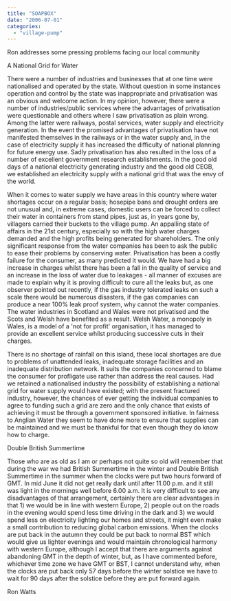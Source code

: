 ```yaml
---
title: "SOAPBOX"
date: "2006-07-01"
categories: 
  - "village-pump"
---
```


Ron addresses some pressing problems facing our local community

A National Grid for Water

There were a number of industries and businesses that at one time were nationalised and operated by the state. Without question in some instances operation and control by the state was inappropriate and privatisation was an obvious and welcome action. In my opinion, however, there were a number of industries/public services where the advantages of privatisation were questionable and others where I saw privatisation as plain wrong. Among the latter were railways, postal services, water supply and electricity generation. In the event the promised advantages of privatisation have not manifested themselves in the railways or in the water supply and, in the case of electricity supply it has increased the difficulty of national planning for future energy use. Sadly privatisation has also resulted in the loss of a number of excellent government research establishments. In the good old days of a national electricity generating industry and the good old CEGB, we established an electricity supply with a national grid that was the envy of the world.

When it comes to water supply we have areas in this country where water shortages occur on a regular basis; hosepipe bans and drought orders are not unusual and, in extreme cases, domestic users can be forced to collect their water in containers from stand pipes, just as, in years gone by, villagers carried their buckets to the village pump. An appalling state of affairs in the 21st century, especially so with the high water charges demanded and the high profits being generated for shareholders. The only significant response from the water companies has been to ask the public to ease their problems by conserving water. Privatisation has been a costly failure for the consumer, as many predicted it would. We have had a big increase in charges whilst there has been a fall in the quality of service and an increase in the loss of water due to leakages - all manner of excuses are made to explain why it is proving difficult to cure all the leaks but, as one observer pointed out recently, if the gas industry tolerated leaks on such a scale there would be numerous disasters, if the gas companies can produce a near 100% leak proof system, why cannot the water companies. The water industries in Scotland and Wales were not privatised and the Scots and Welsh have benefited as a result. Welsh Water, a monopoly in Wales, is a model of a 'not for profit' organisation, it has managed to provide an excellent service whilst producing successive cuts in their charges.

There is no shortage of rainfall on this island, these local shortages are due to problems of unattended leaks, inadequate storage facilities and an inadequate distribution network. It suits the companies concerned to blame the consumer for profligate use rather than address the real causes. Had we retained a nationalised industry the possibility of establishing a national grid for water supply would have existed; with the present fractured industry, however, the chances of ever getting the individual companies to agree to funding such a grid are zero and the only chance that exists of achieving it must be through a government sponsored initiative. In fairness to Anglian Water they seem to have done more to ensure that supplies can be maintained and we must be thankful for that even though they do know how to charge.

Double British Summertime

Those who are as old as I am or perhaps not quite so old will remember that during the war we had British Summertime in the winter and Double British Summertime in the summer when the clocks were put two hours forward of GMT. In mid June it did not get really dark until after 11.00 p.m. and it still was light in the mornings well before 6.00 a.m. It is very difficult to see any disadvantages of that arrangement, certainly there are clear advantages in that 1) we would be in line with western Europe, 2) people out on the roads in the evening would spend less time driving in the dark and 3) we would spend less on electricity lighting our homes and streets, it might even make a small contribution to reducing global carbon emissions. When the clocks are put back in the autumn they could be put back to normal BST which would give us lighter evenings and would maintain chronological harmony with western Europe, although I accept that there are arguments against abandoning GMT in the depth of winter, but, as I have commented before, whichever time zone we have GMT or BST, I cannot understand why, when the clocks are put back only 57 days before the winter solstice we have to wait for 90 days after the solstice before they are put forward again.

Ron Watts
